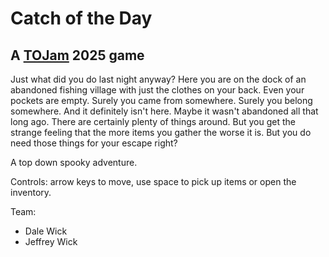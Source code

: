 # Catch of the Day

## A [TOJam](https://www.tojam.ca/) 2025 game

Just what did you do last night anyway?  Here you are on the dock of an abandoned
fishing village with just the clothes on your back.  Even your pockets are empty.
Surely you came from somewhere.  Surely you belong somewhere.  And it definitely 
isn't here.  Maybe it wasn't abandoned all that long ago.  There are certainly plenty
of things around.  But you get the strange feeling that the more items you gather
the worse it is.  But you do need those things for your escape right?

A top down spooky adventure.

Controls: arrow keys to move, use space to pick up items or open the inventory.

Team:
- Dale Wick
- Jeffrey Wick
